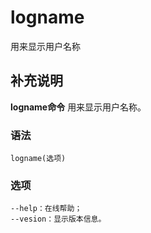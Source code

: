 logname
===

用来显示用户名称

## 补充说明

**logname命令** 用来显示用户名称。

###  语法

```shell
logname(选项)
```

###  选项

```shell
--help：在线帮助；
--vesion：显示版本信息。
```


